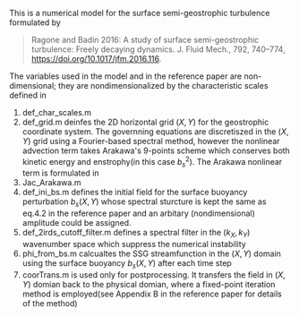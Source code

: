 This is a numerical model for the surface semi-geostrophic turbulence formulated by 
> Ragone and Badin 2016: A study of surface semi-geostrophic turbulence: Freely decaying dynamics. J. Fluid Mech., 792, 740–774, https://doi.org/10.1017/jfm.2016.116. 

The variables used in the model and in the reference paper are non-dimensional; they are nondimensionalized by the characteristic scales defined in 
1. def_char_scales.m
2. def_grid.m deinfes the 2D horizontal grid $(X,Y)$ for the geostrophic coordinate system. The governning equations are discretiszed in the $(X,Y)$ grid using a Fourier-based spectral method, however the nonlinear advection term takes Arakawa's 9-points scheme which conserves both kinetic energy and enstrophy(in this case $b_s^2$). The Arakawa nonlinear term is formulated in
3. Jac_Arakawa.m
4. def_ini_bs.m defines the initial field for the surface buoyancy perturbation $b_s(X,Y)$ whose spectral sturcture is kept the same as eq.4.2 in the reference paper and an arbitary (nondimensional) amplitude could be assigned.
5. def_2irds_cutoff_filter.m defines a spectral filter in the $(k_X,k_Y)$ wavenumber space which suppress the numerical instability
6. phi_from_bs.m calcualtes the SSG streamfunction in the $(X,Y)$ domain using the surface buoyancy $b_s(X,Y)$ after each time step
7. coorTrans.m is used only for postprocessing. It transfers the field in $(X,Y)$ domian back to the physical domian, where a fixed-point iteration method is employed(see Appendix B in the reference paper for details of the method)

